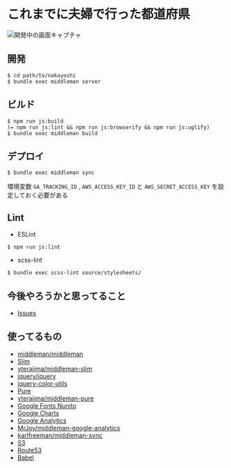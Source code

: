 # これまでに夫婦で行った都道府県

![開発中の画面キャプチャ](https://dl.dropboxusercontent.com/u/343/travel-memo.png)


## 開発

```
$ cd path/to/nakayoshi
$ bundle exec middleman server
```


## ビルド

```
$ npm run js:build
(= npm run js:lint && npm run js:browserify && npm run js:uglify)
$ bundle exec middleman build
```


## デプロイ

```
$ bundle exec middleman sync
```

環境変数 `GA_TRACKING_ID` , `AWS_ACCESS_KEY_ID` と `AWS_SECRET_ACCESS_KEY` を設定しておく必要がある


## Lint

* ESLint

```
$ npm run js:lint
```

* scss-lint

```
$ bundle exec scss-lint source/stylesheets/
```



## 今後やろうかと思ってること

* [Issues](https://github.com/kyokutyo/nakayoshi/issues)


## 使ってるもの

* [middleman/middleman](https://github.com/middleman/middleman)
* [Slim](http://slim-lang.com/)
* [yterajima/middleman-slim](https://github.com/yterajima/middleman-slim)
* [jquery/jquery](https://github.com/jquery/jquery)
* [jquery-color-utils](https://code.google.com/p/jquery-color-utils/)
* [Pure](http://purecss.io/)
* [yterajima/middleman-pure](https://github.com/yterajima/middleman-pure)
* [Google Fonts Nunito](http://www.google.com/fonts/specimen/Nunito)
* [Google Charts](https://developers.google.com/chart/?hl=ja)
* [Google Analytics](http://www.google.co.jp/intl/ja/analytics/)
* [MrJoy/middleman-google-analytics](https://github.com/MrJoy/middleman-google-analytics)
* [karlfreeman/middleman-sync](https://github.com/karlfreeman/middleman-sync)
* [S3](http://aws.amazon.com/jp/s3/)
* [Route53](http://aws.amazon.com/jp/route53/)
* [Babel](https://babeljs.io/)
